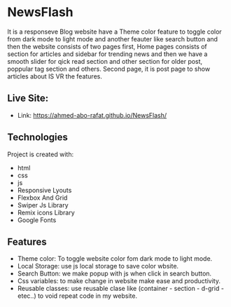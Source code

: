 # NewsFlash
It is a responseve Blog website have a Theme color feature to toggle color from dark mode to light mode and another feauter like search button and then the website consists of two pages first, Home pages consists of section for articles and sidebar for trending news and then we have a smooth slider for qick read section and other section for older post, poppular tag section and others. Second page, it is post page to show articles about IS VR the features.

## Live Site:  
   - Link: https://ahmed-abo-rafat.github.io/NewsFlash/

## Technologies
Project is created with:
   - html
   - css
   - js
   - Responsive Lyouts
   - Flexbox And Grid
   - Swiper Js Library
   - Remix icons Library
   - Google Fonts
   
## Features
   - Theme color: To toggle website color fom dark mode to light mode.
   - Local Storage: use js local storage to save color wbsite.
   - Search Button: we make popup with js when click in search button. 
   - Css variables: to make change in website make ease and productivity.
   - Reusable classes: use reusable clase like (container - section - d-grid - etec..) to void repeat code in my website.
